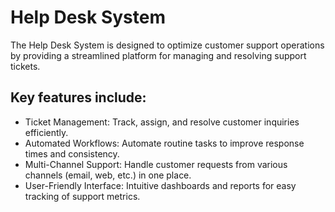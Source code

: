 # Help Desk System
The Help Desk System is designed to optimize customer support operations by providing a streamlined platform for managing and resolving support tickets. 
## Key features include:
+ Ticket Management: Track, assign, and resolve customer inquiries efficiently.
+ Automated Workflows: Automate routine tasks to improve response times and consistency.
+ Multi-Channel Support: Handle customer requests from various channels (email, web, etc.) in one place.
+ User-Friendly Interface: Intuitive dashboards and reports for easy tracking of support metrics.
